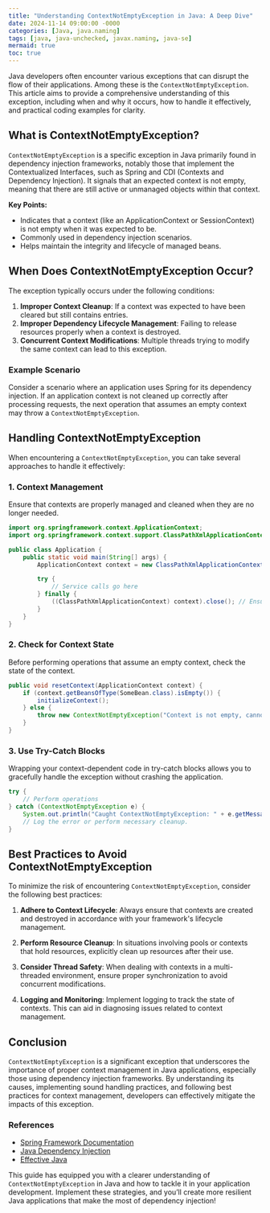 ```yaml
---
title: "Understanding ContextNotEmptyException in Java: A Deep Dive"
date: 2024-11-14 09:00:00 -0000
categories: [Java, java.naming]
tags: [java, java-unchecked, javax.naming, java-se]
mermaid: true
toc: true
---
```



Java developers often encounter various exceptions that can disrupt the flow of their applications. Among these is the `ContextNotEmptyException`. This article aims to provide a comprehensive understanding of this exception, including when and why it occurs, how to handle it effectively, and practical coding examples for clarity.

## What is ContextNotEmptyException?

`ContextNotEmptyException` is a specific exception in Java primarily found in dependency injection frameworks, notably those that implement the Contextualized Interfaces, such as Spring and CDI (Contexts and Dependency Injection). It signals that an expected context is not empty, meaning that there are still active or unmanaged objects within that context.

**Key Points:**
- Indicates that a context (like an ApplicationContext or SessionContext) is not empty when it was expected to be.
- Commonly used in dependency injection scenarios.
- Helps maintain the integrity and lifecycle of managed beans.

## When Does ContextNotEmptyException Occur?

The exception typically occurs under the following conditions:
1. **Improper Context Cleanup**: If a context was expected to have been cleared but still contains entries.
2. **Improper Dependency Lifecycle Management**: Failing to release resources properly when a context is destroyed.
3. **Concurrent Context Modifications**: Multiple threads trying to modify the same context can lead to this exception.

### Example Scenario

Consider a scenario where an application uses Spring for its dependency injection. If an application context is not cleaned up correctly after processing requests, the next operation that assumes an empty context may throw a `ContextNotEmptyException`.

## Handling ContextNotEmptyException

When encountering a `ContextNotEmptyException`, you can take several approaches to handle it effectively:

### 1. Context Management
Ensure that contexts are properly managed and cleaned when they are no longer needed. 

```java
import org.springframework.context.ApplicationContext;
import org.springframework.context.support.ClassPathXmlApplicationContext;

public class Application {
    public static void main(String[] args) {
        ApplicationContext context = new ClassPathXmlApplicationContext("beans.xml");

        try {
            // Service calls go here
        } finally {
            ((ClassPathXmlApplicationContext) context).close(); // Ensure context is closed
        }
    }
}
```

### 2. Check for Context State

Before performing operations that assume an empty context, check the state of the context.

```java
public void resetContext(ApplicationContext context) {
    if (context.getBeansOfType(SomeBean.class).isEmpty()) {
        initializeContext();
    } else {
        throw new ContextNotEmptyException("Context is not empty, cannot initialize.");
    }
}
```

### 3. Use Try-Catch Blocks

Wrapping your context-dependent code in try-catch blocks allows you to gracefully handle the exception without crashing the application.

```java
try {
    // Perform operations
} catch (ContextNotEmptyException e) {
    System.out.println("Caught ContextNotEmptyException: " + e.getMessage());
    // Log the error or perform necessary cleanup.
}
```

## Best Practices to Avoid ContextNotEmptyException

To minimize the risk of encountering `ContextNotEmptyException`, consider the following best practices:

1. **Adhere to Context Lifecycle**: Always ensure that contexts are created and destroyed in accordance with your framework's lifecycle management.
  
2. **Perform Resource Cleanup**: In situations involving pools or contexts that hold resources, explicitly clean up resources after their use.
  
3. **Consider Thread Safety**: When dealing with contexts in a multi-threaded environment, ensure proper synchronization to avoid concurrent modifications.

4. **Logging and Monitoring**: Implement logging to track the state of contexts. This can aid in diagnosing issues related to context management.

## Conclusion

`ContextNotEmptyException` is a significant exception that underscores the importance of proper context management in Java applications, especially those using dependency injection frameworks. By understanding its causes, implementing sound handling practices, and following best practices for context management, developers can effectively mitigate the impacts of this exception.

### References
- [Spring Framework Documentation](https://docs.spring.io/spring-framework/docs/current/reference/html/core.html)
- [Java Dependency Injection](https://www.oracle.com/java/technologies/java-dependency-injection.html)
- [Effective Java](https://www.oreilly.com/library/view/effective-java-3rd/9780134686097/)

This guide has equipped you with a clearer understanding of `ContextNotEmptyException` in Java and how to tackle it in your application development. Implement these strategies, and you’ll create more resilient Java applications that make the most of dependency injection!
